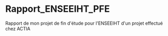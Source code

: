 # Rapport_ENSEEIHT_PFE
Rapport de mon projet de fin d'étude pour l'ENSEEIHT d'un projet effectué chez ACTIA
